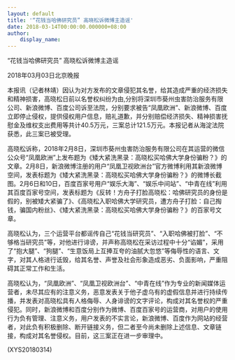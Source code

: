 ```yaml
---
layout: default
title: '“花钱当哈佛研究员” 高晓松诉微博主造谣'
date: 2018-03-14T00:00:00.000000+08:00
author:
    display_name: 
---
```


“花钱当哈佛研究员” 高晓松诉微博主造谣

2018年03月03日北京晚报

本报讯（记者林靖）因认为对方发布的文章侵犯其名誉，给其造成严重的经济损失和精神损害，高晓松日前以名誉权纠纷为由,分别将深圳市葵州虫害防治服务有限公司、新浪微博、百度公司诉至法院，分别要求被告“凤凰欧洲”、新浪微博、百度立即停止侵权，提供侵权用户信息，赔礼道歉，并分别赔偿经济损失、精神损害抚慰金及维权支出费用等共计40.5万元，三案总计121.5万元。本报记者从海淀法院获悉，此三案已被受理。

高晓松诉称，2018年2月8日，深圳市葵州虫害防治服务有限公司在其运营的微信公众号“凤凰欧洲”上发布题为《矮大紧洗黑录：高晓松买哈佛大学身份骗粉？》的文章。2月8日，新浪微博注册的用户“凤凰卫视欧洲台”官方微博利用其新浪微博空间，发表标题为《矮大紧洗黑录：高晓松买哈佛大学身份骗粉？》的微博长截图。2月6日和10日，百度百家号用户“娱乐大海”、“娱乐中间站”、“中青在线”利用其百度百家号空间，发表标题为《反转！方舟子打脸高晓松：哈佛研究员的身份是假的，别被矮大紧骗了》、《高晓松入职哈佛大学研究员，遭方舟子打脸：自己掏钱，骗国内粉丝》、《矮大紧洗黑录：高晓松买哈佛大学身份骗粉？》的百家号文章。

高晓松认为，三个运营平台都谣传自己“花钱当研究员”、“入职哈佛被打脸”、“不够格当研究员”等，对他进行诽谤，并声称高晓松在采访过程中十分“谄媚”，采用了“抱大腿”、“狗腿”、“生意饭局上互捧互夸的油腻大忽悠”等侮辱性的语言、文字，对其人格进行诋毁，给其名誉、声誉及社会形象造成恶劣、负面影响，严重阻碍其正常工作和生活。

高晓松认为，“凤凰欧洲”、“凤凰卫视欧洲台”、“中青在线”作为专业的新闻媒体运营者，未尽其应有的注意义务，恶意发表关于他子虚乌有的虚假信息并进行持续传播，并发表对高晓松具有人格侮辱、人身诽谤的文字评论，构成对其名誉权的严重侵犯。同时，新浪微博和百度分别作为微博、百度百家号的运营商，对用户的使用行为负有管理、注意义务，用户发表的不实言论，新浪微博、百度作为网站的经营者，对此负有积极删除、断开链接义务，但二者至今尚未删除上述信息、文章链接，构成对其名誉侵权。目前，这三案正在进一步审理中。

(XYS20180314)

